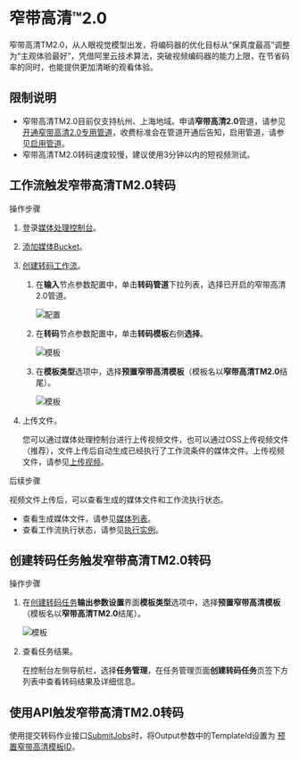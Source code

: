 # 窄带高清™2.0

窄带高清TM2.0，从人眼视觉模型出发，将编码器的优化目标从“保真度最高”调整为“主观体验最好”，凭借阿里云技术算法，突破视频编码器的能力上限，在节省码率的同时，也能提供更加清晰的观看体验。

## 限制说明

-   窄带高清TM2.0目前仅支持杭州、上海地域。申请**窄带高清2.0**管道，请参见[开通窄带高清2.0专用管道](https://page.aliyun.com/form/zhaidaigaoqing2/index.htm)，收费标准会在管道开通后告知，启用管道，请参见[启用管道]()。
-   窄带高清TM2.0转码速度较慢，建议使用3分钟以内的短视频测试。

## 工作流触发窄带高清TM2.0转码

操作步骤

1.  登录[媒体处理控制台](https://mps.console.aliyun.com)。
2.  [添加媒体Bucket](/cn.zh-CN/控制台指南/工作流管理/添加媒体Bucket.md)。
3.  [创建转码工作流](/cn.zh-CN/控制台指南/工作流管理/创建工作流.md)。
    1.  在**输入**节点参数配置中，单击**转码管道**下拉列表，选择已开启的窄带高清2.0管道。

        ![配置](https://static-aliyun-doc.oss-accelerate.aliyuncs.com/assets/img/zh-CN/8458646161/p254003.png)

    2.  在**转码**节点参数配置中，单击**转码模板**右侧**选择**。

        ![模板](https://static-aliyun-doc.oss-accelerate.aliyuncs.com/assets/img/zh-CN/0251854161/p244210.png)

    3.  在**模板类型**选项中，选择**预置窄带高清模板**（模板名以**窄带高清TM2.0**结尾）。

        ![模板](https://static-aliyun-doc.oss-accelerate.aliyuncs.com/assets/img/zh-CN/0884854161/p244232.png)

4.  上传文件。

    您可以通过媒体处理控制台进行上传视频文件，也可以通过OSS上传视频文件（推荐），文件上传后自动生成已经执行了工作流条件的媒体文件。上传视频文件，请参见[上传视频](/cn.zh-CN/控制台指南/媒体管理/上传视频.md)。


后续步骤

视频文件上传后，可以查看生成的媒体文件和工作流执行状态。

-   查看生成媒体文件，请参见[媒体列表](/cn.zh-CN/控制台指南/媒体管理/媒体列表.md)。
-   查看工作流执行状态，请参见[执行实例](/cn.zh-CN/控制台指南/工作流管理/执行实例.md)。

## 创建转码任务触发窄带高清TM2.0转码

操作步骤

1.  在[创建转码任务](/cn.zh-CN/控制台指南/任务管理.md)**输出参数设置**界面**模板类型**选项中，选择**预置窄带高清模板**（模板名以**窄带高清TM2.0**结尾）。

    ![模板](https://static-aliyun-doc.oss-accelerate.aliyuncs.com/assets/img/zh-CN/0884854161/p244233.png)

2.  查看任务结果。

    在控制台左侧导航栏，选择**任务管理**，在任务管理页面**创建转码任务**页签下方列表中查看转码结果及详细信息。


## 使用API触发窄带高清TM2.0转码

使用提交转码作业接口[SubmitJobs](/cn.zh-CN/API参考/转码接口/提交转码作业.md)时，将Output参数中的TemplateId设置为 [预置窄带高清模板ID](/cn.zh-CN/API参考/附录/预置模版详情.md)。

